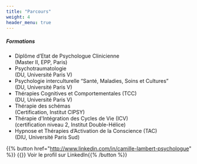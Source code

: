 ```yaml
---
title: "Parcours"
weight: 4
header_menu: true
---
```


##### Formations

- Diplôme d’Etat de Psychologue Clinicienne  
(Master II, EPP, Paris)
- Psychotraumatologie  
(DU, Université Paris V)
- Psychologie interculturelle “Santé, Maladies, Soins et Cultures”  
(DU, Université Paris V)
- Thérapies Cognitives et Comportementales (TCC)  
(DU, Université Paris V)
- Thérapie des schémas  
(Certification, Institut CIPSY)
- Thérapie d'Intégration des Cycles de Vie (ICV)  
(certification niveau 2, Institut Double-Hélice)
- Hypnose et Thérapies d’Activation de la Conscience (TAC)  
(DIU, Université Paris Sud)

{{% button href="http://www.linkedin.com/in/camille-lambert-psychologue" %}} {{<icon class="fa fa-linkedin">}} Voir le profil sur LinkedIn{{% /button %}}
